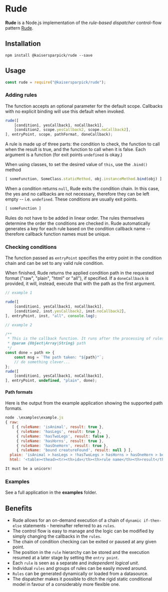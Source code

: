 # Rude

**Rude** is a Node.js implementation of the *rule-based dispatcher* control-flow pattern [Rude](https://github.com/kaisersparpick/Rude).

## Installation

```
npm install @kaisersparpick/rude --save
```

## Usage

```js
const rude = require("@kaisersparpick/rude");
```

### Adding rules

The function accepts an optional parameter for the default scope. Callbacks with no explicit binding will use this default when invoked.

```js
rude([
    [condition1, yesCallback1, noCallback1],
    [condition2, scope.yesCallback2, scope.noCallback2],
], entryPoint, scope, pathFormat, doneCallback);
```

A rule is made up of three parts: the condition to check, the function to call when the result is true, and the function to call when it is false. Each argument is a function (for exit points `undefined` is okay.)

When using classes, to set the desired value of `this`, use the `.bind()` method

```js
[ someFunction, SomeClass.staticMethod, obj.instanceMethod.bind(obj) ];
```

When a condition returns `null`, Rude exits the condition chain. In this case, the yes and no callbacks are not necessary, therefore they can be left empty -- i.e. `undefined`. These conditions are usually exit points.
```js
[ someFunction ]
```
Rules do not have to be added in linear order. The rules themselves determine the order the conditions are checked in. 
Rude automatically generates a key for each rule based on the condition callback name -- therefore callback function names must be unique. 

### Checking conditions

The function passed as `entryPoint` specifies the entry point in the condition chain and can be set to any valid rule condition.

When finished, Rude returns the applied condition path in the requested format ("raw", "plain", "html" or "all"), if specified. If a `doneCallback` is provided, it will, instead, execute that with the path as the first argument.

```js
// example 1

rude([
    [condition1, yesCallback1, noCallback1],
    [condition2, inst.yesCallback2, inst.noCallback2],
], entryPoint, inst, "all", console.log);

// example 2

/**
 * This is the callback function. It runs after the processing of rules has finished.
 * @param {Object|Array|String} path
 */
const done = path => {
    const msg = `The path taken: "${path}"`;
    // do something clever...
};
rude([
    [condition1, yesCallback1, noCallback1],
], entryPoint, undefined, "plain", done);
```

#### Path formats

Here is the output from the example application showing the supported path formats.

```js
node .\examples\example.js
{ raw:
   [ { ruleName: 'isAnimal', result: true },
     { ruleName: 'hasLegs', result: true },
     { ruleName: 'hasTwoLegs', result: false },
     { ruleName: 'hasHorns', result: true },
     { ruleName: 'hasOneHorn', result: true },
     { ruleName: 'bound creatureFound', result: null } ],
  plain: 'isAnimal > hasLegs > !hasTwoLegs > hasHorns > hasOneHorn > bound creatureFound',
  html: '<table><thead><tr><th>idx</th><th>rule name</th><th>result</th></tr></thead><tr><td>0</td><td>isAnimal</td><td>true</td></tr><tr><td>1</td><td>hasLegs</td><td>true</td></tr><tr><td>2</td><td>hasTwoLegs</td><td>false</td></tr><tr><td>3</td><td>hasHorns</td><td>true</td></tr><tr><td>4</td><td>hasOneHorn</td><td>true</td></tr><tr><td>5</td><td>bound creatureFound</td><td>null</td></tr></tbody></table>' }

It must be a unicorn!
```

### Examples

See a full application in the **examples** folder.

## Benefits

  - Rude allows for an on-demand execution of a chain of `dynamic if-then-else` statements - hereinafter referred to as `rules`.
  - The control flow is easy to manage and the logic can be modified by simply changing the callbacks in the `rules`.
  - The chain of condition checking can be exited or paused at any given point.
  - The position in the `rule` hierarchy can be stored and the execution resumed at a later stage by setting the `entry point`. 
  - Each `rule` is seen as a separate and *independent logical unit*.
  - Individual `rules` and groups of rules can be easily moved around.
  - `Rules` can be generated dynamically or loaded from a datasource. 
  - The dispatcher makes it possible to ditch the rigid static conditional model in favour of a considerably more flexible one.
